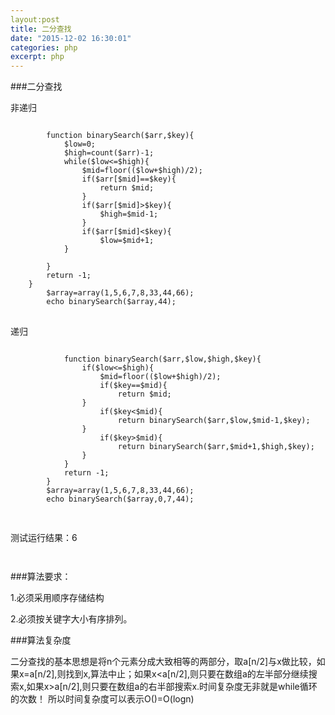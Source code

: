 ```yaml
---
layout:post
title: 二分查找
date: "2015-12-02 16:30:01"
categories: php
excerpt: php
---
```

###二分查找

非递归
<pre>
<code>
		function binarySearch($arr,$key){
			$low=0;
			$high=count($arr)-1;
			while($low<=$high){
				$mid=floor(($low+$high)/2);
				if($arr[$mid]==$key){
					return $mid;
				}
				if($arr[$mid]>$key){
					$high=$mid-1;
				}
				if($arr[$mid]<$key){
					$low=$mid+1;
			}

		}
		return -1;
	}
		$array=array(1,5,6,7,8,33,44,66);
		echo binarySearch($array,44);
</code>
</pre>

递归
<pre>
<code>
			function binarySearch($arr,$low,$high,$key){
				if($low<=$high){
					$mid=floor(($low+$high)/2);
					if($key==$mid){
						return $mid;
				}
					if($key<$mid){
						return binarySearch($arr,$low,$mid-1,$key);
				}
					if($key>$mid){
						return binarySearch($arr,$mid+1,$high,$key);
				}
			}
			return -1;
		}
		$array=array(1,5,6,7,8,33,44,66);
		echo binarySearch($array,0,7,44);

</code>
</pre>

测试运行结果：6
<code>


</code>

###算法要求：

1.必须采用顺序存储结构

2.必须按关键字大小有序排列。

###算法复杂度

二分查找的基本思想是将n个元素分成大致相等的两部分，取a[n/2]与x做比较，如果x=a[n/2],则找到x,算法中止；如果x<a[n/2],则只要在数组a的左半部分继续搜索x,如果x>a[n/2],则只要在数组a的右半部搜索x.时间复杂度无非就是while循环的次数！
所以时间复杂度可以表示O()=O(logn)


	
